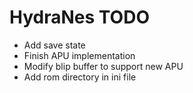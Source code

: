 
# HydraNes TODO

 - Add save state
 - Finish APU implementation
 - Modify blip buffer to support new APU
 - Add rom directory in ini file
